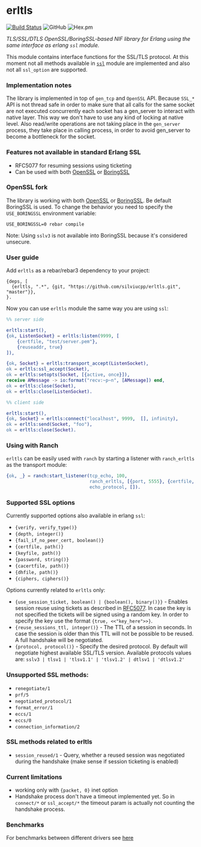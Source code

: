 # erltls

[![Build Status](https://travis-ci.com/silviucpp/erltls.svg?branch=master)](https://travis-ci.com/silviucpp/erltls)
![GitHub](https://img.shields.io/github/license/silviucpp/erltls)
![Hex.pm](https://img.shields.io/hexpm/v/erltls)

*TLS/SSL/DTLS OpenSSL/BoringSSL-based NIF library for Erlang using the same interface as erlang `ssl` module.*
      
This module contains interface functions for the SSL/TLS protocol. 
At this moment not all methods available in [`ssl`][1] module are implemented and also not all `ssl_option` are supported.

### Implementation notes

The library is implemented in top of `gen_tcp` and `OpenSSL` API. Because `SSL_*` API is not thread safe in order to make sure
that all calls for the same socket are not executed concurrently each socket has a gen_server to interact with native layer.
This way we don't have to use any kind of locking at native level. Also read/write operations are not taking place in the
`gen_server` process, they take place in calling process, in order to avoid gen_server to become a bottleneck for the socket. 
   
### Features not available in standard Erlang SSL

- RFC5077 for resuming sessions using ticketing   
- Can be used with both [OpenSSL][4] or [BoringSSL][3]

### OpenSSL fork

The library is working with both [OpenSSL][4] or [BoringSSL][3]. Be default BoringSSL is used. To change the behavior you need to specify the
`USE_BORINGSSL` environment variable:

```
USE_BORINGSSL=0 rebar compile
```

Note: Using `sslv3` is not available into BoringSSL because it's considered unsecure.

### User guide

Add `erltls` as a rebar/rebar3 dependency to your project:

```
{deps, [
  {erltls, ".*", {git, "https://github.com/silviucpp/erltls.git", "master"}},
}.
```

Now you can use `erltls` module the same way you are using `ssl`:

```erlang
%% server side

erltls:start(),
{ok, ListenSocket} = erltls:listen(9999, [
    {certfile, "test/server.pem"},
    {reuseaddr, true}
]),

{ok, Socket} = erltls:transport_accept(ListenSocket),
ok = erltls:ssl_accept(Socket),
ok = erltls:setopts(Socket, [{active, once}]),
receive AMessage -> io:format("recv:~p~n", [AMessage]) end,
ok = erltls:close(Socket),
ok = erltls:close(ListenSocket).
```

```erlang
%% client side

erltls:start(),
{ok, Socket} = erltls:connect("localhost", 9999,  [], infinity),
ok = erltls:send(Socket, "foo"),
ok = erltls:close(Socket).
```   

### Using with Ranch
    
`erltls` can be easily used with `ranch` by starting a listener with `ranch_erltls` as the transport module:
    
```erlang    
{ok, _} = ranch:start_listener(tcp_echo, 100,
                               ranch_erltls, [{port, 5555}, {certfile, CertPath}],
                               echo_protocol, []).
```                                   
   
### Supported SSL options

Currently supported options also available in erlang `ssl`:

- `{verify, verify_type()}`
- `{depth, integer()}`
- `{fail_if_no_peer_cert, boolean()}`
- `{certfile, path()}`
- `{keyfile, path()}`
- `{password, string()}`
- `{cacertfile, path()}`
- `{dhfile, path()}` 
- `{ciphers, ciphers()}`

Options currently related to `erltls` only:

- `{use_session_ticket, boolean() | {boolean(), binary()}}` - Enables session reuse using tickets as described in [RFC5077][2]. 
In case the key is not specified the tickets will be signed using a random key. In order to specify the key use the format `{true, <<"key_here">>}`.
- `{reuse_sessions_ttl, integer()}` - The TTL of a session in seconds. In case the session is older than this TTL will not be possible to be reused. 
A full handshake will be negotiated. 
- `{protocol, protocol()}` - Specify the desired protocol. By default will negotiate highest available SSL/TLS version. Available protocols values are:
`sslv3 | tlsv1 | 'tlsv1.1' | 'tlsv1.2' | dtlsv1 | 'dtlsv1.2'`


### Unsupported SSL methods:

- `renegotiate/1`
- `prf/5`
- `negotiated_protocol/1`
- `format_error/1`
- `eccs/1`
- `eccs/0`
- `connection_information/2`

### SSL methods related to erltls

- `session_reused/1` - Query, whether a reused session was negotiated during the handshake (make sense if session ticketing is enabled)

### Current limitations

- working only with `{packet, 0}` inet option
- Handshake process don't have a timeout implemented yet. So in `connect/*` or `ssl_accept/*` the timeout param is actually 
  not counting the handshake process.

### Benchmarks

For benchmarks between different drivers see [here][5]   

[1]:http://erlang.org/doc/man/ssl.html
[2]:https://www.ietf.org/rfc/rfc5077.txt
[3]:https://boringssl.googlesource.com/boringssl/
[4]:https://www.openssl.org/
[5]:https://github.com/silviucpp/tls_bench
